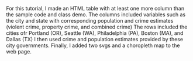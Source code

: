For this tutorial, I made an HTML table with at least one more column than the sample code and class demo. 
The columns included variables such as the city and state with corresponding population and crime estimates (violent crime, property crime, and combined crime)
The rows included the cities ofr Portland (OR), Seattle (WA), Philadelphia (PA), Boston (MA), and Dallas (TX)
I then used crime and population estimates provided by these city governments. 
Finally, I added two svgs and a choropleth map to the web page. 
